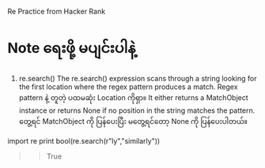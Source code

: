Re Practice from Hacker Rank
# Note ရေးဖို့ မပျင်းပါနဲ့


1. re.search()
The re.search() expression scans through a string looking for the first location where the regex pattern produces a match.
Regex pattern နဲ့ တူတဲ့ ပထမဆုံး Location ကိုရှာ။
It either returns a MatchObject instance or returns None if no position in the string matches the pattern.
တွေ့ရင် MatchObject ကို ပြန်ပေးပြီး မတွေ့ရင်တော့ None ကို ပြန်ပေးပါတယ်။

import re
print bool(re.search(r"ly","similarly"))
>>True
